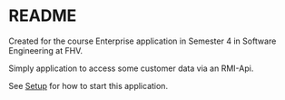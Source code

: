 # README

Created for the course Enterprise application in Semester 4 in Software Engineering at FHV.

Simply application to access some customer data via an RMI-Api.

See [Setup](./SETUP.md) for how to start this application.